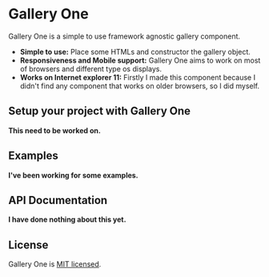 # Gallery One 

Gallery One is a simple to use framework agnostic gallery component.

* **Simple to use:** Place some HTMLs and constructor the gallery object.
* **Responsiveness and Mobile support:** Gallery One aims to work on most of browsers and different type os displays.
* **Works on Internet explorer 11:** Firstly I made this component because I didn't find any component that works on older browsers, so I did myself.

## Setup your project with Gallery One

**This need to be worked on.**

## Examples

**I've been working for some examples.**

## API Documentation

**I have done nothing about this yet.**

## License

Gallery One is [MIT licensed](./LICENSE).



